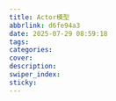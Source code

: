 ```yaml
---
title: Actor模型
abbrlink: d6fe94a3
date: 2025-07-29 08:59:18
tags:
categories:
cover:
description:
swiper_index:
sticky:
---
```

